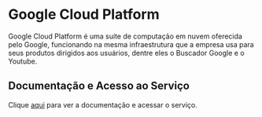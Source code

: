 # Google Cloud Platform

Google Cloud Platform é uma suíte de computação em nuvem oferecida pelo Google, funcionando na mesma infraestrutura que a empresa usa para seus produtos dirigidos aos usuários, dentre eles o Buscador Google e o Youtube.

## Documentação e Acesso ao Serviço

Clique [aqui](https://cloud.google.com) para ver a documentação e acessar o serviço.